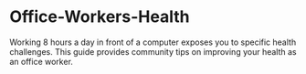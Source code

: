 # Office-Workers-Health
Working 8 hours a day in front of a computer exposes you to specific health challenges. This guide provides community tips on improving your health as an office worker. 
